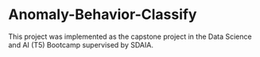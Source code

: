 # Anomaly-Behavior-Classify
This project was implemented as the capstone project in the Data Science and AI (T5) Bootcamp supervised by SDAIA.

